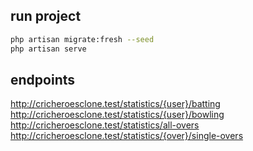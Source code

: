 ## run project
```sh
php artisan migrate:fresh --seed
php artisan serve
```

## endpoints
http://cricheroesclone.test/statistics/{user}/batting
http://cricheroesclone.test/statistics/{user}/bowling
http://cricheroesclone.test/statistics/all-overs
http://cricheroesclone.test/statistics/{over}/single-overs

